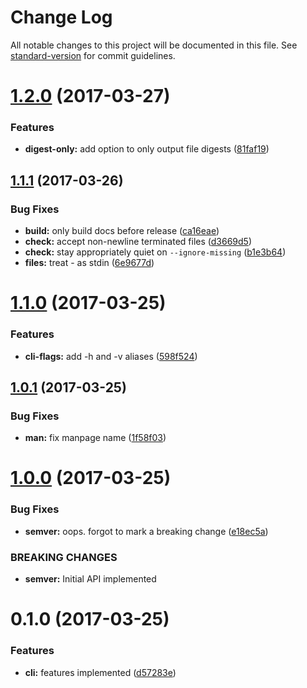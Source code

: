 # Change Log

All notable changes to this project will be documented in this file. See [standard-version](https://github.com/conventional-changelog/standard-version) for commit guidelines.

<a name="1.2.0"></a>
# [1.2.0](https://github.com/zkat/srisum/compare/v1.1.1...v1.2.0) (2017-03-27)


### Features

* **digest-only:** add option to only output file digests ([81faf19](https://github.com/zkat/srisum/commit/81faf19))



<a name="1.1.1"></a>
## [1.1.1](https://github.com/zkat/srisum/compare/v1.1.0...v1.1.1) (2017-03-26)


### Bug Fixes

* **build:** only build docs before release ([ca16eae](https://github.com/zkat/srisum/commit/ca16eae))
* **check:** accept non-newline terminated files ([d3669d5](https://github.com/zkat/srisum/commit/d3669d5))
* **check:** stay appropriately quiet on `--ignore-missing` ([b1e3b64](https://github.com/zkat/srisum/commit/b1e3b64))
* **files:** treat - as stdin ([6e9677d](https://github.com/zkat/srisum/commit/6e9677d))



<a name="1.1.0"></a>
# [1.1.0](https://github.com/zkat/srisum/compare/v1.0.1...v1.1.0) (2017-03-25)


### Features

* **cli-flags:** add -h and -v aliases ([598f524](https://github.com/zkat/srisum/commit/598f524))



<a name="1.0.1"></a>
## [1.0.1](https://github.com/zkat/srisum/compare/v1.0.0...v1.0.1) (2017-03-25)


### Bug Fixes

* **man:** fix manpage name ([1f58f03](https://github.com/zkat/srisum/commit/1f58f03))



<a name="1.0.0"></a>
# [1.0.0](https://github.com/zkat/srisum/compare/v0.1.0...v1.0.0) (2017-03-25)


### Bug Fixes

* **semver:** oops. forgot to mark a breaking change ([e18ec5a](https://github.com/zkat/srisum/commit/e18ec5a))


### BREAKING CHANGES

* **semver:** Initial API implemented



<a name="0.1.0"></a>
# 0.1.0 (2017-03-25)


### Features

* **cli:** features implemented ([d57283e](https://github.com/zkat/srisum/commit/d57283e))
